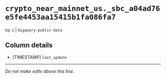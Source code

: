 # `crypto_near_mainnet_us._sbc_a04ad76e5fe4453aa15415b1fa086fa7`
`bq-1` | `bigquery-public-data`

## Column details
* [TIMESTAMP] `last_update`

-------------------------------------------------------------------------------
*Do not make edits above this line.*
